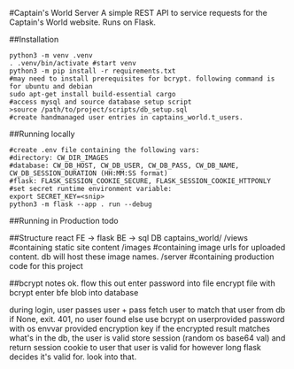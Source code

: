 #Captain's World Server
A simple REST API to service requests for the Captain's World website. Runs on Flask.

##Installation
```
python3 -m venv .venv
. .venv/bin/activate #start venv
python3 -m pip install -r requirements.txt
#may need to install prerequisites for bcrypt. following command is for ubuntu and debian
sudo apt-get install build-essential cargo
#access mysql and source database setup script
>source /path/to/project/scripts/db_setup.sql
#create handmanaged user entries in captains_world.t_users.
```

##Running locally
```
#create .env file containing the following vars: 
#directory: CW_DIR_IMAGES
#database: CW_DB_HOST, CW_DB_USER, CW_DB_PASS, CW_DB_NAME, CW_DB_SESSION_DURATION (HH:MM:SS format)
#flask: FLASK_SESSION_COOKIE_SECURE, FLASK_SESSION_COOKIE_HTTPONLY
#set secret runtime environment variable:
export SECRET_KEY=<snip>
python3 -m flask --app . run --debug
```

##Running in Production
todo

##Structure
react FE -> flask BE -> sql DB
captains_world/
    /views #containing static site content
    /images #containing image urls for uploaded content. db will host these image names.
    /server #containing production code for this project

##bcrypt notes
ok. flow this out
enter password into file
encrypt file with bcrypt
enter bfe blob into database

during login, user passes user + pass
fetch user to match that user from db
if None, exit. 401, no user found
else
    use bcrypt on userprovided password with os envvar provided encryption key
    if the encrypted result matches what's in the db, the user is valid
    store session (random os base64 val) and return session cookie to user
    that user is valid for however long flask decides it's valid for. look into that.